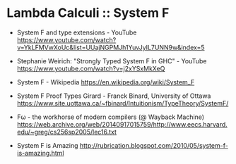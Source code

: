 # Lambda Calculi :: System F

* System F and type extensions - YouTube
https://www.youtube.com/watch?v=YkLFMVwXoUc&list=UUajNGPMJh1YuvJyIL7UNN9w&index=5

* Stephanie Weirich: "Strongly Typed System F in GHC" - YouTube
https://www.youtube.com/watch?v=j2xYSxMkXeQ

* System F - Wikipedia
https://en.wikipedia.org/wiki/System_F

* System F Proof Types Girard - Franck Binard, University of Ottawa
https://www.site.uottawa.ca/~fbinard/Intuitionism/TypeTheory/SystemF/

* Fω - the workhorse of modern compilers (@ Wayback Machine)
https://web.archive.org/web/20140917015759/http://www.eecs.harvard.edu/~greg/cs256sp2005/lec16.txt

* System F is Amazing
http://rubrication.blogspot.com/2010/05/system-f-is-amazing.html
